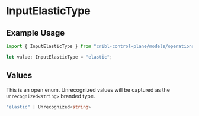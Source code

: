 # InputElasticType

## Example Usage

```typescript
import { InputElasticType } from "cribl-control-plane/models/operations";

let value: InputElasticType = "elastic";
```

## Values

This is an open enum. Unrecognized values will be captured as the `Unrecognized<string>` branded type.

```typescript
"elastic" | Unrecognized<string>
```